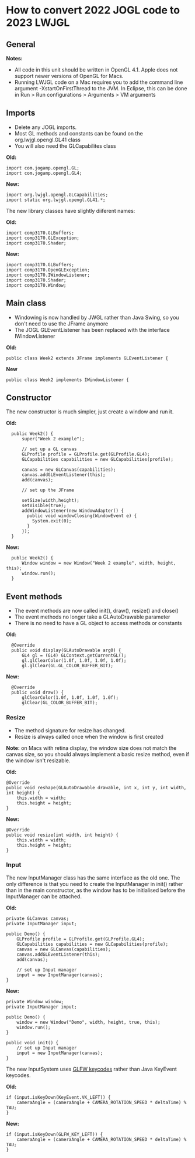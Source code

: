 # How to convert 2022 JOGL code to 2023 LWJGL

## General 

**Notes:**
* All code in this unit should be written in OpenGL 4.1. Apple does not support newer versions of OpenGL for Macs.
* Running LWJGL code on a Mac requires you to add the command line argument -XstartOnFirstThread to the JVM. 
In Eclipse, this can be done in Run > Run configurations > Arguments > VM arguments


## Imports 

* Delete any JOGL imports.
* Most GL methods and constants can be found on the org.lwjgl.opengl.GL41 class
* You will also need the GLCapabilites class

**Old:**

    import com.jogamp.opengl.GL;
    import com.jogamp.opengl.GL4;

**New:**

    import org.lwjgl.opengl.GLCapabilities;
    import static org.lwjgl.opengl.GL41.*;

The new library classes have slightly diiferent names:

**Old:**

    import comp3170.GLBuffers;
    import comp3170.GLException;
    import comp3170.Shader;

**New:**

    import comp3170.GLBuffers;
    import comp3170.OpenGLException;
    import comp3170.IWindowListener;
    import comp3170.Shader;
    import comp3170.Window;

## Main class 

* Windowing is now handled by JWGL rather than Java Swing, so you don't need to use the JFrame anymore
* The JOGL GLEventListener has been replaced with the interface IWindowListener

**Old:**

    public class Week2 extends JFrame implements GLEventListener {

**New**

    public class Week2 implements IWindowListener {

## Constructor

The new constructor is much simpler, just create a window and run it.

**Old:**

      public Week2() {
          super("Week 2 example");

          // set up a GL canvas
          GLProfile profile = GLProfile.get(GLProfile.GL4);		 
          GLCapabilities capabilities = new GLCapabilities(profile);
          
          canvas = new GLCanvas(capabilities);
          canvas.addGLEventListener(this);
          add(canvas);

          // set up the JFrame

          setSize(width,height);
          setVisible(true);
          addWindowListener(new WindowAdapter() {
            public void windowClosing(WindowEvent e) {
              System.exit(0);
            }
          });
      }

**New:**

      public Week2() {
          Window window = new Window("Week 2 example", width, height, this);
          window.run();
      }
    
## Event methods

* The event methods are now called init(), draw(), resize() and close()
* The event methods no longer take a GLAutoDrawable parameter
* There is no need to have a GL object to access methods or constants

**Old:**

      @Override
      public void display(GLAutoDrawable arg0) {
          GL4 gl = (GL4) GLContext.getCurrentGL();
          gl.glClearColor(1.0f, 1.0f, 1.0f, 1.0f);
          gl.glClear(GL.GL_COLOR_BUFFER_BIT);

**New:**

      @Override
      public void draw() {
          glClearColor(1.0f, 1.0f, 1.0f, 1.0f);
          glClear(GL_COLOR_BUFFER_BIT);

### Resize 

* The method signature for resize has changed. 
* Resize is always called once when the window is first created

**Note:** on Macs with retina display, the window size does not match the canvas size, so you should always implement a basic resize method, even if the window isn't resizable.

**Old:**

  	@Override
    public void reshape(GLAutoDrawable drawable, int x, int y, int width, int height) {
        this.width = width;
        this.height = height;
    }

**New:**

    @Override
    public void resize(int width, int height) {
        this.width = width;
        this.height = height;
    }

### Input

The new InputManager class has the same interface as the old one. The only difference is that you need to create the InputManager in init() rather than in the main constructor, as the window has to be initialised before the InputManager can be attached.

**Old:**

	private GLCanvas canvas;
	private InputManager input;

    public Demo() {
        GLProfile profile = GLProfile.get(GLProfile.GL4);		 
        GLCapabilities capabilities = new GLCapabilities(profile);
        canvas = new GLCanvas(capabilities);
        canvas.addGLEventListener(this);
        add(canvas);
		
        // set up Input manager
        input = new InputManager(canvas);
    }

**New:**

    private Window window;
    private InputManager input;

    public Demo() {
        window = new Window("Demo", width, height, true, this);
        window.run();		
    }

    public void init() {
        // set up Input manager
        input = new InputManager(canvas);        
    }

The new InputSystem uses [GLFW keycodes](https://www.glfw.org/docs/3.3/group__keys.html) rather than Java KeyEvent keycodes.

**Old:**

    if (input.isKeyDown(KeyEvent.VK_LEFT)) {
        cameraAngle = (cameraAngle + CAMERA_ROTATION_SPEED * deltaTime) % TAU;			
    }

**New:**

    if (input.isKeyDown(GLFW_KEY_LEFT)) {
        cameraAngle = (cameraAngle + CAMERA_ROTATION_SPEED * deltaTime) % TAU;			
    }



